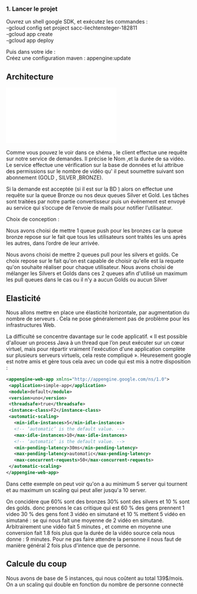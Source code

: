 ### 1. Lancer le projet

Ouvrez un shell google SDK, et exécutez les commandes :  
-gcloud config set project sacc-liechtensteger-182811  
-gcloud app create  
-gcloud app deploy  

Puis dans votre ide :  
Créez une configuration maven : appengine:update  



 ## Architecture
 
 ![pdf architecture du projet](/image/SACC.pdf)
 
Comme vous pouvez le voir dans ce shéma , le client effectue une requête sur notre service de demandes. Il précise le Nom ,et la durée de sa vidéo. Le service effectue une vérification sur la base de données et lui attribue des permissions sur le nombre de vidéo qu' il peut soumettre suivant son abonnement (GOLD , SILVER ,BRONZE).

Si la demande est acceptée (si il est sur la BD ) alors on effectue une requête sur la queue Bronze ou nos deux queues Silver et Gold.
Les tâches sont traitées par notre partie convertisseur puis un événement est envoyé au service qui s’occupe de l’envoie de mails pour notifier l’utilisateur.

Choix de conception :

Nous avons choisi de mettre 1 queue push pour les bronzes car la queue bronze repose sur le fait que tous les utilisateurs sont traités les uns après les autres, dans l’ordre de leur arrivée.

Nous avons choisi de mettre 2 queues pull pour les silvers et golds. Ce choix  repose sur le fait qu'on est capable de choisir qu'elle est la requete qu'on souhaite réaliser pour chaque utilisateur. Nous avons choisi de mélanger les Silvers et Golds dans ces 2 queues afin d'utilisé un maximum les pull queues dans le cas ou il n'y a aucun Golds ou aucun Silver


 ## Elasticité
 
 Nous allons mettre en place une élasticité horizontale, par augmentation du nombre de serveurs . Cela ne pose généralement pas de problème pour les infrastructures Web.

La difficulté se concentre davantage sur le code applicatif. « Il est possible d'allouer un process Java à un thread que l’on peut exécuter sur un cœur virtuel, mais pour répartir vraiment l'exécution d'une application complète sur plusieurs serveurs virtuels, cela reste compliqué ». Heuresement google est notre amis et gère tous cela avec un code qui est mis à notre disposition : 

 ```xml
<appengine-web-app xmlns="http://appengine.google.com/ns/1.0">
  <application>simple-app</application>
  <module>default</module>
  <version>uno</version>
  <threadsafe>true</threadsafe>
  <instance-class>F2</instance-class>
  <automatic-scaling>
    <min-idle-instances>5</min-idle-instances>
    <!-- ‘automatic’ is the default value. -->
    <max-idle-instances>10</max-idle-instances>
    <!-- ‘automatic’ is the default value. -->
    <min-pending-latency>30ms</min-pending-latency>
    <max-pending-latency>automatic</max-pending-latency>
    <max-concurrent-requests>50</max-concurrent-requests>
  </automatic-scaling>
</appengine-web-app>
 ```
 
 Dans cette exemple on peut voir qu'on a au minimum 5 server qui tournent et au maximum un scaling qui peut aller jusqu'a 10 server.
 
On concidère que 60% sont des bronzes 30% sont des silvers et 10 % sont des golds. donc prenons le cas critique qui est 60 % des gens prennent 1 video 30 % des gens font 3 vidéo en simutané et 10 % mettent 5 vidéo en simutané : se qui nous fait une moyenne de 2 vidéo en simutané. Arbitrairement une vidéo fait 5 minutes , et comme en moyenne une conversion fait 1.8 fois plus que la durée de la vidéo source cela nous donne : 9 minutes. Pour ne pas faire attendre la personne il nous faut de manière général 2 fois plus d'intence que de personne.

 
 ## Calcule du coup
  

Nous avons de base de 5 instances, qui nous coûtent au total 139$/mois. 
On a un scaling qui double en fonction du nombre de personne connecté 
